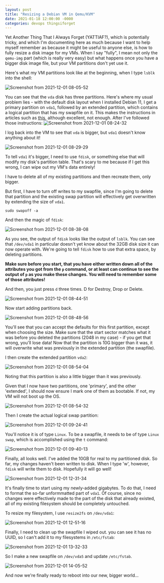 ```yaml
---
layout: post
title: "Resizing a Debian VM in Qemu/KVM"
date: 2021-01-18 12:00:00 -0000
categories: devops thingsiforget
---
```

Yet Another Thing That I Always Forget (YATTIAF?), which is potentially tricky, and which I'm documenting here as much because I want to help myself remember as because it might be useful to anyone else, is how to fully resize a disk image for my VMs. When I say "fully", I mean not only the `qemu-img` part (which is really very easy) but what happens once you have a bigger disk image file, but your VM partitions don't yet use it. 

Here's what my VM partitions look like at the beginning, when I type `lsblk` into the shell:

![Screenshot from 2021-12-01 08-05-52](https://user-images.githubusercontent.com/5275/144239923-68b9fbe3-fa97-443e-9057-8e907b0c0301.png)

You can see that the `vda` disk has three partitions. Here's where my usual problem lies - with the default disk layout when I installed Debian 11, I get a primary partition on `vda1`, followed by an extended partition, which contains a logical partition that has my swapfile on it. 
This makes the instructions in articles such as [this](https://computingforgeeks.com/resize-ext-and-xfs-root-partition-without-lvm/), although excellent, not enough. 
After I've followed those instructions:
![Screenshot from 2021-12-01 08-24-32](https://user-images.githubusercontent.com/5275/144242352-199442fd-d4f4-404c-9759-6ac047325c35.png)

I log back into the VM to see that `vda` is bigger, but `vda1` doesn't know anything about it!

![Screenshot from 2021-12-01 08-29-29](https://user-images.githubusercontent.com/5275/144243065-dffe573d-a2df-4abb-8806-637bff1afb5b.png)

To tell `vda1` it's bigger, I need to use `fdisk`, or something else that will modify my disk's partition table. That's scary to me because if I get this wrong, I can wipe out my VM's data entirely! 

I have to delete all of my existing partitions and then recreate them, only bigger. 

But first, I have to turn off writes to my swapfile, since I'm going to delete that partition and the existing swap partition will effectively get overwritten by extending the size of `vda1`.

```sudo swapoff -a```

And then the magic of `fdisk`:

![Screenshot from 2021-12-01 08-38-08](https://user-images.githubusercontent.com/5275/144244394-fecfc663-1358-48a7-977a-edbdc81e2730.png)

As you see, the output of `fdisk` looks like the output of `lsblk`. You can see that `/dev/vda1` in particular doesn't yet know about the 32GB disk size it can now operate with. We're going to tell `fdisk` how to use that extra space, by deleting partitions.

__Make sure before you start, that you have either written down all of the attributes you got from the `p` command, or at least can continue to see the output of `p` as you make these changes. You will need to remember some of those attributes!__

And then, you just press `d` three times. D for Destroy, Drop or Delete.

![Screenshot from 2021-12-01 08-44-51](https://user-images.githubusercontent.com/5275/144245425-88c99c2a-586d-48a2-bf05-043b152d33f4.png)

Now start adding partitions back. 

![Screenshot from 2021-12-01 08-48-56](https://user-images.githubusercontent.com/5275/144246025-f02a2e4c-19f1-4a9b-9dc8-f5a80a464301.png)

You'll see that you can accept the defaults for this first partition, except when choosing the size. Make sure that the start sector matches what it was before you deleted the partitions (2048 in my case) - if you get that wrong, you'll lose data! Now that the partition is 10G bigger than it was, it will overwrite what was previously in the extended partition (the swapfile). 

I then create the extended partition `vda2`:

![Screenshot from 2021-12-01 08-54-04](https://user-images.githubusercontent.com/5275/144247154-ed10ef87-8989-437b-9532-05c215f43695.png)

Noting that this partition is also a little bigger than it was previously. 

Given that I now have two partitions, one 'primary', and the other 'extended', I should now ensure I mark one of them as bootable. If not, my VM will not boot up the OS.

![Screenshot from 2021-12-01 08-54-32](https://user-images.githubusercontent.com/5275/144247769-3afcff42-5836-4a4e-8f86-df0fa1dcd0aa.png)

Then I create the actual logical swap partition:

![Screenshot from 2021-12-01 09-24-41](https://user-images.githubusercontent.com/5275/144251734-e4355188-c54d-46b4-965d-7fbc922926fd.png)

You'll notice it is of type `Linux`. To be a swapfile, it needs to be of type `Linux swap`, which is accomplished using the `t` command:

![Screenshot from 2021-12-01 09-40-13](https://user-images.githubusercontent.com/5275/144254533-65e4ab02-bf06-4c0e-80d3-a733ad4fbedc.png)

Finally, all looks well. I've added the 10GB for real to my partitioned disk. So far, my changes haven't been written to disk. When I type 'w', however, `fdisk` will write them to disk. Hopefully it will go well!

![Screenshot from 2021-12-01 12-31-34](https://user-images.githubusercontent.com/5275/144284272-5bae7b3a-c319-44db-894a-981ec2f4cf88.png)

It's finally time to start using my newly-added gigabytes. To do that, I need to format the so-far unformmatted part of `vda1`. Of course, since no changes were effectively made to the part of the disk that already existed, all of my existing filesystem should be completely untouched. 

To resize my filesystem, I use `resize2fs` on `/dev/vda1`:

![Screenshot from 2021-12-01 12-51-16](https://user-images.githubusercontent.com/5275/144287048-153054ae-ca7c-4d26-96a7-9616b3da649d.png)

Finally, I need to clean up the swapfile I wiped out. you can see it has no UUID, so I can't add it to my filesystems in `/etc/fstab`:

![Screenshot from 2021-12-01 13-32-33](https://user-images.githubusercontent.com/5275/144295285-b59c806b-cd0d-4a2d-b470-5d81a14dd041.png)

So I make a new swapfile on `/dev/vda5` and update `/etc/fstab`.

![Screenshot from 2021-12-01 14-05-52](https://user-images.githubusercontent.com/5275/144297702-6540accc-8e9a-4d82-8aee-3eb4e91dfb1f.png)

And now we're finally ready to reboot into our new, bigger world...





